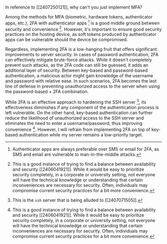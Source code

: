 In reference to [[2407250121]], why can't you just implement MFA?

Among the methods for MFA (biometric, hardware tokens, authenticator apps, etc.), 2FA with authenticator apps [^1] is a good middle ground between security and convenience [^2]. However, it's important to ensure good security practices on the hosting device, as soft tokens produced by authenticator apps can be vulnerable should the device be compromised.

Regardless, implementing 2FA is a low-hanging fruit that offers significant improvements to server security. In cases of password authentication, 2FA can effectively mitigate brute-force attacks. While it doesn't completely prevent such attacks, as the 2FA code can still be guessed, it adds an additional layer of security. Between key-based and password-based authentication, a malicious actor might gain knowledge of the username and password with relative ease. In such scenarios, 2FA becomes the last line of defense in preventing unauthorized access to the server when using the password-based + 2FA combination.

While 2FA is an effective approach to hardening the SSH server [^3], its effectiveness diminishes if any component of the authentication process is left vulnerable. On the other hand, key-based authentication can further reduce the likelihood of unauthorized access to the SSH server and eliminates the need to enter a username/password, thus improving convenience [^2]. However, I will refrain from implementing 2FA on top of key-based authentication while my server remains a low-priority target.

[^1]: Authenticator apps are always preferable over SMS or email for 2FA, as SMS and email are vulnerable to man-in-the-middle attacks.
[^2]: This is a good instance of trying to find a balance between availability and security [[2406041921]]. While it would be easy to prioritize security completely, in a corporate or university setting, not everyone will have the technical knowledge or understanding that certain inconveniences are necessary for security. Often, individuals may compromise current security practices for a bit more convenience.
[^3]: This is the `ssh` server that is being alluded to [[2407071505]].

